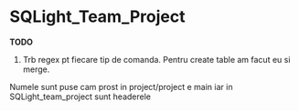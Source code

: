 # SQLight_Team_Project

**TODO**

 1. Trb regex pt fiecare tip de comanda. Pentru create table am facut eu si merge. 


Numele sunt puse cam prost
in project/project e main iar in SQLight_team_project sunt headerele

